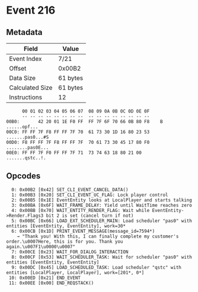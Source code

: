# Event 216

## Metadata

| Field           | Value    |
|-----------------|----------|
| Event Index     | 7/21     |
| Offset          | 0x00B2   |
| Data Size       | 61 bytes |
| Calculated Size | 61 bytes |
| Instructions    | 12       |

```
      00 01 02 03 04 05 06 07  08 09 0A 0B 0C 0D 0E 0F
      -- -- -- -- -- -- -- --  -- -- -- -- -- -- -- --
00B0:       42 20 01 1E F0 FF  FF 7F 6F 70 66 0B 80 F8    B ......opf...
00C0: FF FF 7F F8 FF FF 7F 70  61 73 30 1D 16 80 23 53  .......pas0...#S
00D0: F8 FF FF 7F F8 FF FF 7F  70 61 73 30 45 17 80 F0  ........pas0E...
00E0: FF FF 7F F0 FF FF 7F 71  73 74 63 18 80 21 00     .......qstc..!. 
```

## Opcodes

```
  0: 0x00B2 [0x42] SET_CLI_EVENT_CANCEL_DATA()
  1: 0x00B3 [0x20] SET_CLI_EVENT_UC_FLAG: Lock player control
  2: 0x00B5 [0x1E] EventEntity looks at LocalPlayer and starts talking
  3: 0x00BA [0x6F] WAIT_FRAME_DELAY: Yield until WaitTime reaches zero
  4: 0x00BB [0x70] WAIT_ENTITY_RENDER_FLAG: Wait while EventEntity->Render.Flags3 bit 2 is set (cancel turn if not)
  5: 0x00BC [0x66] LOAD_EXT_SCHEDULER_MAIN: Load scheduler "pas0" with entities [EventEntity, EventEntity], work=30*
  6: 0x00CB [0x1D] PRINT_EVENT_MESSAGE(message_id=7594*)
    → "Thank you! With this, I can finally complete my customer's order.\u0007Here, this is for you. Thank you again.\u007F1\u0000\u0007"
  7: 0x00CE [0x23] WAIT_FOR_DIALOG_INTERACTION
  8: 0x00CF [0x53] WAIT_SCHEDULER_TASK: Wait for scheduler "pas0" with entities [EventEntity, EventEntity]
  9: 0x00DC [0x45] LOAD_SCHEDULED_TASK: Load scheduler "qstc" with entities [LocalPlayer, LocalPlayer], work=[201*, 0*]
 10: 0x00ED [0x21] END_EVENT
 11: 0x00EE [0x00] END_REQSTACK()
```
